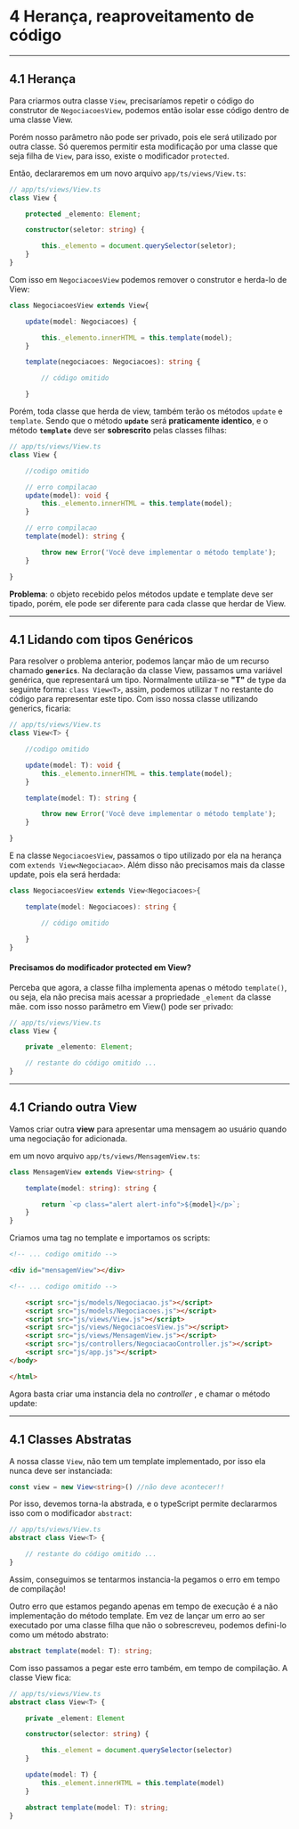 
# 4 Herança, reaproveitamento de código
---
## 4.1 Herança
Para criarmos outra classe `View`, precisaríamos repetir o código do construtor de `NegociacoesView`, podemos então isolar esse código dentro de uma classe View.

Porém nosso parâmetro não pode ser privado, pois ele será utilizado por outra classe.
Só queremos permitir esta modificação por uma classe que seja filha de `View`, para isso, existe o modificador `protected`.

Então, declararemos em um novo arquivo `app/ts/views/View.ts`:

```ts
// app/ts/views/View.ts
class View {

    protected _elemento: Element;

    constructor(seletor: string) {

        this._elemento = document.querySelector(seletor);
    }
}
```

Com isso em `NegociacoesView` podemos remover o construtor e herda-lo de View:

```ts
class NegociacoesView extends View{

    update(model: Negociacoes) {

        this._elemento.innerHTML = this.template(model);
    }

    template(negociacoes: Negociacoes): string {

        // código omitido 

    }
```

Porém, toda classe que herda de view, também terão os métodos `update`  e `template`. Sendo que o método **`update`** será **praticamente identico**, e o método **`template`** deve ser **sobrescrito** pelas classes filhas:

```ts
// app/ts/views/View.ts
class View {

    //codigo omitido

    // erro compilacao
    update(model): void {
        this._elemento.innerHTML = this.template(model);
    }

    // erro compilacao
    template(model): string {

        throw new Error('Você deve implementar o método template');
    }

}
```

**Problema**: o objeto recebido pelos métodos update e template deve ser tipado, porém, ele pode ser diferente para cada classe que herdar de View.

---
## 4.1 Lidando com tipos Genéricos

Para resolver o problema anterior, podemos lançar mão de um recurso chamado **`generics`**.
Na declaração da classe View, passamos uma variável genérica, que representará um tipo. Normalmente utiliza-se **"T"** de type da seguinte forma: `class View<T>`, assim, podemos utilizar `T` no restante do código para representar este tipo. Com isso nossa classe utilizando generics, ficaria:

```ts
// app/ts/views/View.ts
class View<T> {

    //codigo omitido

    update(model: T): void {
        this._elemento.innerHTML = this.template(model);
    }

    template(model: T): string {

        throw new Error('Você deve implementar o método template');
    }

}
```
 E na classe `NegociacoesView`, passamos o tipo utilizado por ela na herança com `extends View<Negociacao>`. Além disso não precisamos mais da classe update, pois ela será herdada:

```ts
class NegociacoesView extends View<Negociacoes>{

    template(model: Negociacoes): string {

        // código omitido

    }
}
```

#### Precisamos do modificador protected em View?

Perceba que agora, a classe filha implementa apenas o método `template()`, ou seja, ela não precisa mais acessar a propriedade `_element` da classe mãe. com isso nosso parâmetro em View() pode ser privado:

```ts
// app/ts/views/View.ts
class View {

    private _elemento: Element;

    // restante do código omitido ...
}
```



---
## 4.1 Criando outra View

Vamos criar outra **view** para apresentar uma mensagem ao usuário quando uma negociação for adicionada.

em um novo arquivo `app/ts/views/MensagemView.ts`:

```ts
class MensagemView extends View<string> {

    template(model: string): string {

        return `<p class="alert alert-info">${model}</p>`;
    }
}
```

Criamos uma tag no template e importamos os scripts:

```html
<!-- ... codigo omitido -->

<div id="mensagemView"></div>

<!-- ... codigo omitido -->

    <script src="js/models/Negociacao.js"></script>
    <script src="js/models/Negociacoes.js"></script>
    <script src="js/views/View.js"></script>
    <script src="js/views/NegociacoesView.js"></script>
    <script src="js/views/MensagemView.js"></script>
    <script src="js/controllers/NegociacaoController.js"></script>
    <script src="js/app.js"></script>
</body>

</html>
```
Agora basta criar uma instancia dela no *controller* , e chamar o método update:

---
## 4.1 Classes Abstratas

A nossa classe `View`, não tem um template implementado, por isso ela nunca deve ser instanciada:

```ts
const view = new View<string>() //não deve acontecer!!
```

Por isso, devemos torna-la abstrada, e o typeScript permite declararmos isso com o modificador `abstract`:

```ts
// app/ts/views/View.ts
abstract class View<T> {

    // restante do código omitido ...
}
```

Assim, conseguimos se tentarmos instancia-la pegamos o erro em tempo de compilação!

Outro erro que estamos pegando apenas em tempo de execução é a não implementação do método template. Em vez de lançar um erro ao ser executado por uma classe filha que não o sobrescreveu, podemos defini-lo como um método abstrato:

```ts
abstract template(model: T): string;
```

 Com isso passamos a pegar este erro também, em tempo de compilação. A classe View fica:

```ts
// app/ts/views/View.ts
abstract class View<T> {

    private _element: Element

    constructor(selector: string) {

        this._element = document.querySelector(selector)
    }

    update(model: T) {
        this._element.innerHTML = this.template(model)
    }

    abstract template(model: T): string;
}
```


